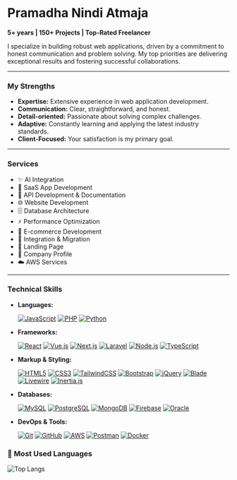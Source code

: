 # Pramadha Nindi Atmaja

**5+ years | 150+ Projects | Top-Rated Freelancer**

I specialize in building robust web applications, driven by a commitment to honest communication and problem solving. My top priorities are delivering exceptional results and fostering successful collaborations.

---

### My Strengths

* **Expertise:** Extensive experience in web application development.
* **Communication:** Clear, straightforward, and honest.
* **Detail-oriented:** Passionate about solving complex challenges.
* **Adaptive:** Constantly learning and applying the latest industry standards.
* **Client-Focused:** Your satisfaction is my primary goal.

---

### Services

* ✨ AI Integration
* 🚀 SaaS App Development
* 🔗 API Development & Documentation
* 🌐 Website Development
* 🗄️ Database Architecture
* ⚡ Performance Optimization
* 🛒 E-commerce Development
* 🔄 Integration & Migration
* 📄 Landing Page
* 🏢 Company Profile
* ☁️ AWS Services

---

### Technical Skills

* **Languages:**
        <p>
            [![JavaScript](https://img.shields.io/badge/JavaScript-F7DF1E?logo=javascript&logoColor=black)](https://www.upwork.com/freelancers/pramadha)
            [![PHP](https://img.shields.io/badge/PHP-777BB4?logo=php&logoColor=white)](https://www.upwork.com/freelancers/pramadha)
            [![Python](https://img.shields.io/badge/Python-3776AB?logo=python&logoColor=white)](https://www.upwork.com/freelancers/pramadha)
        </p>
* **Frameworks:**
          <p>
           	[![React](https://img.shields.io/badge/React-20232a?logo=react&logoColor=61dafb)](https://www.upwork.com/freelancers/pramadha)
           	[![Vue.js](https://img.shields.io/badge/Vue.js-42b883?logo=vue.js&logoColor=white)](https://www.upwork.com/freelancers/pramadha)
	   	[![Next.js](https://img.shields.io/badge/Next.js-000000?logo=next.js&logoColor=white)](https://www.upwork.com/freelancers/pramadha)
           	[![Laravel](https://img.shields.io/badge/Laravel-F55247?logo=laravel&logoColor=white)](https://www.upwork.com/freelancers/pramadha)
	   	[![Node.js](https://img.shields.io/badge/Node.js-339933?logo=node.js&logoColor=white)](https://www.upwork.com/freelancers/pramadha)
	   	[![TypeScript](https://img.shields.io/badge/TypeScript-3178c6?logo=typescript&logoColor=white)](https://www.upwork.com/freelancers/pramadha)
          </p>
* **Markup & Styling:**
        <p>
                [![HTML5](https://img.shields.io/badge/HTML5-e34f26?logo=html5&logoColor=white)](https://www.upwork.com/freelancers/pramadha)
                [![CSS3](https://img.shields.io/badge/CSS3-1572B6?logo=css3&logoColor=white)](https://www.upwork.com/freelancers/pramadha)
                [![TailwindCSS](https://img.shields.io/badge/TailwindCSS-38bdf8?logo=tailwindcss&logoColor=white)](https://www.upwork.com/freelancers/pramadha)
                [![Bootstrap](https://img.shields.io/badge/Bootstrap-7952B3?logo=bootstrap&logoColor=white)](https://www.upwork.com/freelancers/pramadha)
                [![jQuery](https://img.shields.io/badge/jQuery-0769AD?logo=jquery&logoColor=white)](https://www.upwork.com/freelancers/pramadha)
                [![Blade](https://img.shields.io/badge/Blade-e74430?logo=laravel)](https://www.upwork.com/freelancers/pramadha)
                [![Livewire](https://img.shields.io/badge/Livewire-4E5D94?logo=laravel)](https://www.upwork.com/freelancers/pramadha)
                [![Inertia.js](https://img.shields.io/badge/Inertia.js-000000?logo=inertia&logoColor=white)](https://www.upwork.com/freelancers/pramadha)
        </p>
* **Databases:**
          <p>
[![MySQL](https://img.shields.io/badge/MySQL-005C84?logo=mysql&logoColor=white)](https://www.upwork.com/freelancers/pramadha)
[![PostgreSQL](https://img.shields.io/badge/PostgreSQL-336791?logo=postgresql&logoColor=white)](https://www.upwork.com/freelancers/pramadha)
[![MongoDB](https://img.shields.io/badge/MongoDB-47A248?logo=mongodb&logoColor=white)](https://www.upwork.com/freelancers/pramadha)
[![Firebase](https://img.shields.io/badge/Firebase-ffca28?logo=firebase&logoColor=black)](https://www.upwork.com/freelancers/pramadha)
[![Oracle](https://img.shields.io/badge/Oracle-F80000?logo=oracle&logoColor=white)](https://www.upwork.com/freelancers/pramadha)
        </p>
* **DevOps & Tools:**
          <p>
[![Git](https://img.shields.io/badge/Git-F05032?logo=git&logoColor=white)](https://www.upwork.com/freelancers/pramadha)
[![GitHub](https://img.shields.io/badge/GitHub-181717?logo=github&logoColor=white)](https://www.upwork.com/freelancers/pramadha)
[![AWS](https://img.shields.io/badge/AWS-232f3e?logo=amazonaws&logoColor=white)](https://www.upwork.com/freelancers/pramadha)
[![Postman](https://img.shields.io/badge/Postman-FF6C37?logo=postman&logoColor=white)](https://www.upwork.com/freelancers/pramadha)
[![Docker](https://img.shields.io/badge/Docker-2496ED?logo=docker&logoColor=white)](https://www.upwork.com/freelancers/pramadha)
          </p>


### 🧠 Most Used Languages

![Top Langs](https://github-readme-stats.vercel.app/api/top-langs/?username=pramadha-nindi-atmaja&layout=compact&theme=github_dark&langs_count=8)




